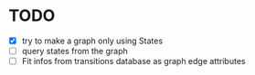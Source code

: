 # TODO

- [x] try to make a graph only using States
- [ ] query states from the graph
- [ ] Fit infos from transitions database as graph edge attributes
